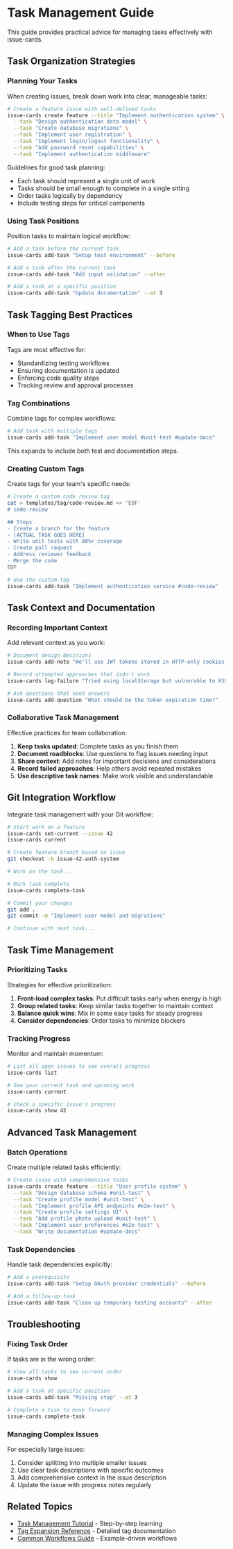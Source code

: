 # Task Management Guide

This guide provides practical advice for managing tasks effectively with issue-cards.

## Task Organization Strategies

### Planning Your Tasks

When creating issues, break down work into clear, manageable tasks:

```bash
# Create a feature issue with well-defined tasks
issue-cards create feature --title "Implement authentication system" \
  --task "Design authentication data model" \
  --task "Create database migrations" \
  --task "Implement user registration" \
  --task "Implement login/logout functionality" \
  --task "Add password reset capabilities" \
  --task "Implement authentication middleware"
```

Guidelines for good task planning:
- Each task should represent a single unit of work
- Tasks should be small enough to complete in a single sitting
- Order tasks logically by dependency
- Include testing steps for critical components

### Using Task Positions

Position tasks to maintain logical workflow:

```bash
# Add a task before the current task
issue-cards add-task "Setup test environment" --before

# Add a task after the current task
issue-cards add-task "Add input validation" --after

# Add a task at a specific position
issue-cards add-task "Update documentation" --at 3
```

## Task Tagging Best Practices

### When to Use Tags

Tags are most effective for:
- Standardizing testing workflows
- Ensuring documentation is updated
- Enforcing code quality steps
- Tracking review and approval processes

### Tag Combinations

Combine tags for complex workflows:

```bash
# Add task with multiple tags
issue-cards add-task "Implement user model #unit-test #update-docs"
```

This expands to include both test and documentation steps.

### Creating Custom Tags

Create tags for your team's specific needs:

```bash
# Create a custom code review tag
cat > templates/tag/code-review.md << 'EOF'
# code-review

## Steps
- Create a branch for the feature
- [ACTUAL TASK GOES HERE]
- Write unit tests with 80%+ coverage
- Create pull request
- Address reviewer feedback
- Merge the code
EOF

# Use the custom tag
issue-cards add-task "Implement authentication service #code-review"
```

## Task Context and Documentation

### Recording Important Context

Add relevant context as you work:

```bash
# Document design decisions
issue-cards add-note "We'll use JWT tokens stored in HTTP-only cookies for security"

# Record attempted approaches that didn't work
issue-cards log-failure "Tried using localStorage but vulnerable to XSS attacks"

# Ask questions that need answers
issue-cards add-question "What should be the token expiration time?"
```

### Collaborative Task Management

Effective practices for team collaboration:

1. **Keep tasks updated**: Complete tasks as you finish them
2. **Document roadblocks**: Use questions to flag issues needing input
3. **Share context**: Add notes for important decisions and considerations
4. **Record failed approaches**: Help others avoid repeated mistakes
5. **Use descriptive task names**: Make work visible and understandable

## Git Integration Workflow

Integrate task management with your Git workflow:

```bash
# Start work on a feature
issue-cards set-current --issue 42
issue-cards current

# Create feature branch based on issue
git checkout -b issue-42-auth-system

# Work on the task...

# Mark task complete
issue-cards complete-task

# Commit your changes
git add .
git commit -m "Implement user model and migrations"

# Continue with next task...
```

## Task Time Management

### Prioritizing Tasks

Strategies for effective prioritization:

1. **Front-load complex tasks**: Put difficult tasks early when energy is high
2. **Group related tasks**: Keep similar tasks together to maintain context
3. **Balance quick wins**: Mix in some easy tasks for steady progress
4. **Consider dependencies**: Order tasks to minimize blockers

### Tracking Progress

Monitor and maintain momentum:

```bash
# List all open issues to see overall progress
issue-cards list

# See your current task and upcoming work
issue-cards current

# Check a specific issue's progress
issue-cards show 42
```

## Advanced Task Management

### Batch Operations

Create multiple related tasks efficiently:

```bash
# Create issue with comprehensive tasks
issue-cards create feature --title "User profile system" \
  --task "Design database schema #unit-test" \
  --task "Create profile model #unit-test" \
  --task "Implement profile API endpoints #e2e-test" \
  --task "Create profile settings UI" \
  --task "Add profile photo upload #unit-test" \
  --task "Implement user preferences #e2e-test" \
  --task "Write documentation #update-docs"
```

### Task Dependencies

Handle task dependencies explicitly:

```bash
# Add a prerequisite
issue-cards add-task "Setup OAuth provider credentials" --before

# Add a follow-up task
issue-cards add-task "Clean up temporary testing accounts" --after
```

## Troubleshooting

### Fixing Task Order

If tasks are in the wrong order:

```bash
# View all tasks to see current order
issue-cards show

# Add a task at specific position
issue-cards add-task "Missing step" --at 3

# Complete a task to move forward
issue-cards complete-task
```

### Managing Complex Issues

For especially large issues:

1. Consider splitting into multiple smaller issues
2. Use clear task descriptions with specific outcomes
3. Add comprehensive context in the issue description
4. Update the issue with progress notes regularly

## Related Topics

- [Task Management Tutorial](../tutorials/task-management.md) - Step-by-step learning
- [Tag Expansion Reference](../reference/tag-expansion.md) - Detailed tag documentation
- [Common Workflows Guide](common-workflows.md) - Example-driven workflows
